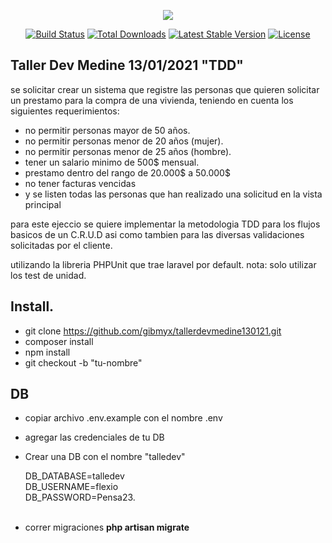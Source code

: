 <p align="center"><img src="https://laravel.com/assets/img/components/logo-laravel.svg"></p>

<p align="center">
<a href="https://travis-ci.org/laravel/framework"><img src="https://travis-ci.org/laravel/framework.svg" alt="Build Status"></a>
<a href="https://packagist.org/packages/laravel/framework"><img src="https://poser.pugx.org/laravel/framework/d/total.svg" alt="Total Downloads"></a>
<a href="https://packagist.org/packages/laravel/framework"><img src="https://poser.pugx.org/laravel/framework/v/stable.svg" alt="Latest Stable Version"></a>
<a href="https://packagist.org/packages/laravel/framework"><img src="https://poser.pugx.org/laravel/framework/license.svg" alt="License"></a>
</p>

## Taller Dev Medine 13/01/2021 "TDD"

se solicitar crear un sistema que registre las personas que quieren solicitar un prestamo para la compra de una vivienda, teniendo en cuenta los siguientes requerimientos:

* no permitir personas mayor de 50 años.
* no permitir personas menor de 20 años (mujer).
* no permitir personas menor de 25 años (hombre).
* tener un salario minimo de 500$ mensual.
* prestamo dentro del rango de 20.000$ a 50.000$
* no tener facturas vencidas
* y se listen todas las personas que han realizado una solicitud en la vista principal

para este ejeccio se quiere implementar la metodologia TDD para los flujos basicos de un C.R.U.D asi como tambien para las diversas validaciones solicitadas por el cliente.

utilizando la libreria PHPUnit que trae laravel por default.
nota: solo utilizar los test de unidad.

## Install.

* git clone https://github.com/gibmyx/tallerdevmedine130121.git
* composer install
* npm install
* git checkout -b "tu-nombre"

## DB
* copiar archivo .env.example con el nombre .env
* agregar las credenciales de tu DB
* Crear una DB con el nombre "talledev"  
  
  DB_DATABASE=talledev </br>
  DB_USERNAME=flexio  </br>
  DB_PASSWORD=Pensa23. </br>
  </br> 
* correr migraciones <strong> php artisan migrate </strong>
 
